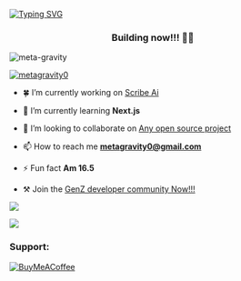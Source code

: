 [![Typing SVG](https://readme-typing-svg.demolab.com?font=Fira+Code&pause=1000&width=500&lines=Hey+there+👋+;It's+metagravity;Look+👀:🙃;:])](https://git.io/typing-svg)

<h3 align="center">Building now!!! 🥳🥂</h3>
<p align="left"> <img src="https://komarev.com/ghpvc/?username=meta-gravity&label=Profile%20views&color=0e75b6&style=flat" alt="meta-gravity" /> </p>

<p align="left"> <a href="https://twitter.com/metagravity0" target="blank"><img src="https://img.shields.io/twitter/follow/metagravity0?logo=twitter&style=for-the-badge" alt="metagravity0" /></a> </p>

- 🍀 I’m currently working on [Scribe Ai](https://x.com/Metagravity0/status/1708203253173727691?s=20)

- 🌱 I’m currently learning **Next.js**

- 👯 I’m looking to collaborate on [Any open source project](https://twitter.com/Metagravity0)

- 📫 How to reach me **metagravity0@gmail.com**

- ⚡ Fun fact **Am 16.5**

- ⚒️ Join the [GenZ developer community Now!!!](https://dub.sh/genZ-developer)

![](https://github-readme-streak-stats.herokuapp.com/?user=meta-gravity&theme=nightowl&hide_border=false)

![](https://github-readme-stats.vercel.app/api/top-langs/?username=meta-gravity&theme=nightowl&hide_border=false&include_all_commits=false&count_private=false&layout=compact)


<h3 align="left">Support:</h3>

[![BuyMeACoffee](https://img.shields.io/badge/Buy%20Me%20a%20Coffee-ffdd00?style=for-the-badge&logo=buy-me-a-coffee&logoColor=black)](https://buymeacoffee.com/metagravity) 
